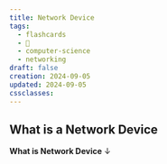 ```yaml
---
title: Network Device
tags:
  - flashcards
  - 🌱
  - computer-science
  - networking
draft: false
creation: 2024-09-05
updated: 2024-09-05
cssclasses:
---
```

## What is a Network Device

**What is Network Device**
↓
<!--SR:!2024-12-26,10,270-->
